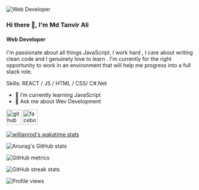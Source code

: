 ![Web Developer](https://scontent.fcgp3-1.fna.fbcdn.net/v/t1.6435-9/116741224_3079881508774376_6376179789990890098_n.jpg?_nc_cat=103&ccb=1-5&_nc_sid=174925&_nc_ohc=amIEgrnD49gAX_D_KJ6&_nc_ht=scontent.fcgp3-1.fna&oh=06922b3ec31656bfa122f53c23e01efd&oe=61859C32)

### Hi there 👋, I'm Md Tanvir Ali
#### Web Developer

I'm passionate about all things JavaScript. I work hard , I care about writing clean code and I genuinely love to learn . I'm currently for the right opportunity to work in an environment that will help me progress into a full stack role.

Skills:  REACT / JS / HTML / CSS/ C#.Net

- 🌱 I’m currently learning JavaScript 
- 💬 Ask me about Wev Development 


[<img src='https://cdn.jsdelivr.net/npm/simple-icons@3.0.1/icons/github.svg' alt='github' height='40'>](https://github.com/Tanvir0234)  [<img src='https://cdn.jsdelivr.net/npm/simple-icons@3.0.1/icons/facebook.svg' alt='facebook' height='40'>](https://www.facebook.com/https://www.facebook.com/tanvir.ali.10)  

[![willianrod's wakatime stats](https://github-readme-stats.vercel.app/api/wakatime?username=willianrod)](https://github.com/anuraghazra/github-readme-stats)

![Anurag's GitHub stats](https://github-readme-stats.vercel.app/api?username=anuraghazra&show_icons=true&theme=dark)

![GitHub metrics](https://metrics.lecoq.io/Tanvir0234)  

![GitHub streak stats](https://github-readme-streak-stats.herokuapp.com/?user=Tanvir0234)  

![Profile views](https://gpvc.arturio.dev/Tanvir0234)  
